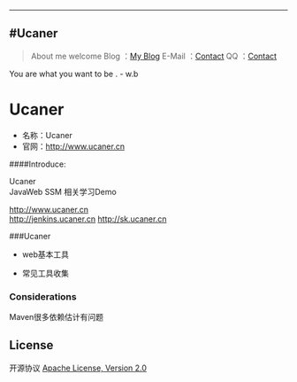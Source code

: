 ---
#Ucaner
-------------

> About me welcome
  Blog   ：[My Blog](http://www.ucaner.cn)
  E-Mail ：[Contact](603043194)
  QQ     ：[Contact](603043194)  

You are what you want to be .  - w.b

# Ucaner
* 名称：Ucaner
* 官网：http://www.ucaner.cn


####Introduce: 
 
Ucaner  
JavaWeb SSM 相关学习Demo 

http://www.ucaner.cn     
http://jenkins.ucaner.cn
http://sk.ucaner.cn 

###Ucaner
- web基本工具

- 常见工具收集


### Considerations
Maven很多依赖估计有问题

## License
开源协议 [Apache License, Version 2.0](http://www.apache.org/licenses/LICENSE-2.0.html)
